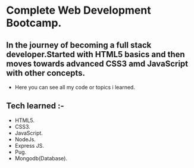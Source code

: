 # Complete Web Development Bootcamp.

## In the journey of becoming a full stack developer.Started with HTML5 basics and then moves towards advanced CSS3 amd JavaScript with other concepts.
* Here you can see all my code or topics i learned.


## Tech learned :-
* HTML5.
* CSS3.
* JavaScript.
* NodeJs.
* Express JS.
* Pug.
* Mongodb(Database).
